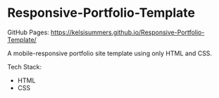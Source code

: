 # Responsive-Portfolio-Template

GitHub Pages: https://kelsisummers.github.io/Responsive-Portfolio-Template/

A mobile-responsive portfolio site template using only HTML and CSS.

Tech Stack:
  - HTML
  - CSS
